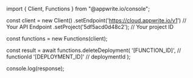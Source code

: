 import { Client, Functions } from "@appwrite.io/console";

const client = new Client()
    .setEndpoint('https://cloud.appwrite.io/v1') // Your API Endpoint
    .setProject('5df5acd0d48c2'); // Your project ID

const functions = new Functions(client);

const result = await functions.deleteDeployment(
    '[FUNCTION_ID]', // functionId
    '[DEPLOYMENT_ID]' // deploymentId
);

console.log(response);

